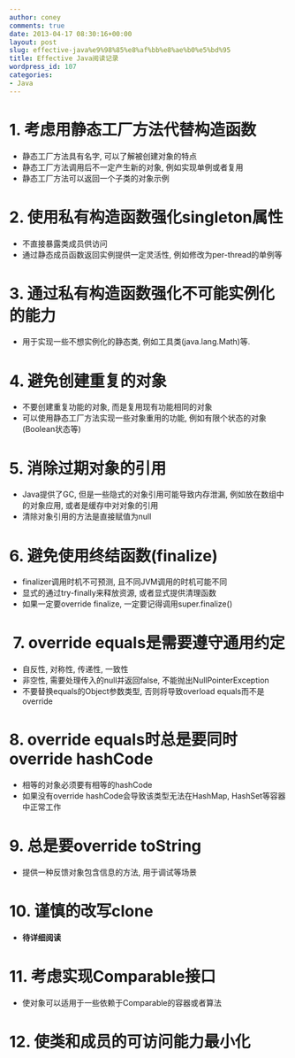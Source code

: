 ```yaml
---
author: coney
comments: true
date: 2013-04-17 08:30:16+00:00
layout: post
slug: effective-java%e9%98%85%e8%af%bb%e8%ae%b0%e5%bd%95
title: Effective Java阅读记录
wordpress_id: 107
categories:
- Java
---
```


# 1. 考虑用静态工厂方法代替构造函数
  * 静态工厂方法具有名字, 可以了解被创建对象的特点
  * 静态工厂方法调用后不一定产生新的对象, 例如实现单例或者复用
  * 静态工厂方法可以返回一个子类的对象示例
  <!-- more -->

# 2. 使用私有构造函数强化singleton属性
  * 不直接暴露类成员供访问
  * 通过静态成员函数返回实例提供一定灵活性, 例如修改为per-thread的单例等

# 3. 通过私有构造函数强化不可能实例化的能力
  * 用于实现一些不想实例化的静态类, 例如工具类(java.lang.Math)等.

# 4. 避免创建重复的对象
  * 不要创建重复功能的对象, 而是复用现有功能相同的对象
  * 可以使用静态工厂方法实现一些对象重用的功能, 例如有限个状态的对象(Boolean状态等)

# 5. 消除过期对象的引用
  * Java提供了GC, 但是一些隐式的对象引用可能导致内存泄漏, 例如放在数组中的对象应用, 或者是缓存中对对象的引用
  * 清除对象引用的方法是直接赋值为null

# 6. 避免使用终结函数(finalize)
  * finalizer调用时机不可预测, 且不同JVM调用的时机可能不同
  * 显式的通过try-finally来释放资源, 或者显式提供清理函数
  * 如果一定要override finalize, 一定要记得调用super.finalize()

#  7. override equals是需要遵守通用约定
  * 自反性, 对称性, 传递性, 一致性
  * 非空性, 需要处理传入的null并返回false, 不能抛出NullPointerException
  * 不要替换equals的Object参数类型, 否则将导致overload equals而不是override

# 8. override equals时总是要同时override hashCode
  * 相等的对象必须要有相等的hashCode
  * 如果没有override hashCode会导致该类型无法在HashMap, HashSet等容器中正常工作

# 9. 总是要override toString
  * 提供一种反馈对象包含信息的方法, 用于调试等场景

# 10. 谨慎的改写clone
  * **待详细阅读**

# 11. 考虑实现Comparable接口
  * 使对象可以适用于一些依赖于Comparable的容器或者算法

# 12. 使类和成员的可访问能力最小化
